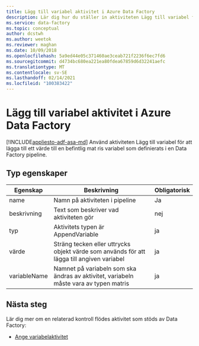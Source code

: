 ```yaml
---
title: Lägg till variabel aktivitet i Azure Data Factory
description: Lär dig hur du ställer in aktiviteten Lägg till variabel för att lägga till ett värde till en befintlig mat ris variabel som definieras i en Data Factory pipeline
ms.service: data-factory
ms.topic: conceptual
author: dcstwh
ms.author: weetok
ms.reviewer: maghan
ms.date: 10/09/2018
ms.openlocfilehash: 5a9ed44e05c371460ae3ceab721f2236f6ec7fd6
ms.sourcegitcommit: d4734bc680ea221ea80fdea67859d6d32241aefc
ms.translationtype: MT
ms.contentlocale: sv-SE
ms.lasthandoff: 02/14/2021
ms.locfileid: "100383422"
---
```

# <a name="append-variable-activity-in-azure-data-factory"></a>Lägg till variabel aktivitet i Azure Data Factory
[!INCLUDE[appliesto-adf-asa-md](includes/appliesto-adf-asa-md.md)]
Använd aktiviteten Lägg till variabel för att lägga till ett värde till en befintlig mat ris variabel som definierats i en Data Factory pipeline.

## <a name="type-properties"></a>Typ egenskaper

Egenskap | Beskrivning | Obligatorisk
-------- | ----------- | --------
name | Namn på aktiviteten i pipeline | Ja
beskrivning | Text som beskriver vad aktiviteten gör | nej
typ | Aktivitets typen är AppendVariable | ja
värde | Sträng tecken eller uttrycks objekt värde som används för att lägga till angiven variabel | ja
variableName | Namnet på variabeln som ska ändras av aktivitet, variabeln måste vara av typen matris | ja

## <a name="next-steps"></a>Nästa steg
Lär dig mer om en relaterad kontroll flödes aktivitet som stöds av Data Factory: 

- [Ange variabelaktivitet](control-flow-set-variable-activity.md)
